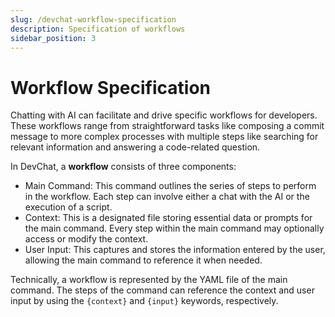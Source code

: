 ```yaml
---
slug: /devchat-workflow-specification
description: Specification of workflows
sidebar_position: 3
---
```


# Workflow Specification

Chatting with AI can facilitate and drive specific workflows for developers.
These workflows range from straightforward tasks like composing a commit message to more complex processes with multiple steps like searching for relevant information and answering a code-related question.

In DevChat, a **workflow** consists of three components:
- Main Command: This command outlines the series of steps to perform in the workflow. Each step can involve either a chat with the AI or the execution of a script.
- Context: This is a designated file storing essential data or prompts for the main command. Every step within the main command may optionally access or modify the context.
- User Input: This captures and stores the information entered by the user, allowing the main command to reference it when needed.

Technically, a workflow is represented by the YAML file of the main command.
The steps of the command can reference the context and user input by using the `{context}` and `{input}` keywords, respectively.